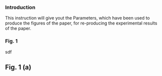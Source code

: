### Introduction

This instruction will give yout the Parameters, which have been used to produce the figures of the paper, for re-producing the experimental results of the paper.

### Fig. 1
sdf
## Fig. 1 (a)

